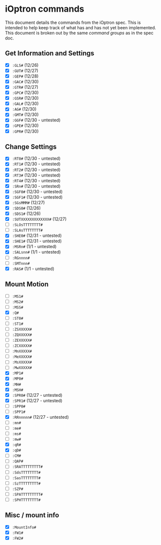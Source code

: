 # iOptron commands

This document details the commands from the iOptron spec. This is intended
to help keep track of what has and has not yet been implemented. This document
is broken out by the same *command groups* as in the spec doc.

## Get Information and Settings
- [x] `:GLS#` (12/26)
- [x] `:GUT#` (12/27)
- [x] `:GEP#` (12/28)
- [x] `:GAC#` (12/30)
- [x] `:GTR#` (12/27)
- [x] `:GPC#` (12/30)
- [x] `:GSR#` (12/30)
- [x] `:GAL#` (12/30)
- [x] `:AG#` (12/30)
- [x] `:GMT#` (12/30)
- [x] `:GGF#` (12/30 - untested)
- [x] `:GPE#` (12/30)
- [x] `:GPR#` (12/30)

## Change Settings
- [x] `:RT0#` (12/30 - untested)
- [x] `:RT1#` (12/30 - untested)
- [x] `:RT2#` (12/30 - untested)
- [x] `:RT3#` (12/30 - untested)
- [x] `:RT4#` (12/30 - untested)
- [x] `:SRn#` (12/30 - untested)
- [x] `:SGF0#` (12/30 - untested)
- [x] `:SGF1#` (12/30 - untested)
- [x] `:SGsMMM#` (12/27)
- [x] `:SDS0#` (12/26)
- [x] `:SDS1#` (12/26)
- [x] `:SUTXXXXXXXXXXXXX#` (12/27)
- [ ] `:SLOsTTTTTTTT#`
- [ ] `:SLAsTTTTTTTT#`
- [x] `:SHE0#` (12/31 - untested)
- [x] `:SHE1#` (12/31 - untested)
- [x] `:MSRn#` (1/1 - untested)
- [x] `:SALsnn#` (1/1 - untested)
- [ ] `:RGnnnn#`
- [ ] `:SMTnnn#`
- [x] `:RAS#` (1/1 - untested)

## Mount Motion
- [ ] `:MS1#`
- [ ] `:MS2#`
- [ ] `:MSS#`
- [X] `:Q#`
- [ ] `:ST0#`
- [ ] `:ST1#`
- [ ] `:ZSXXXXX#`
- [ ] `:ZQXXXXX#`
- [ ] `:ZEXXXXX#`
- [ ] `:ZCXXXXX#`
- [ ] `:MnXXXXX#`
- [ ] `:MeXXXXX#`
- [ ] `:MsXXXXX#`
- [ ] `:MwXXXXX#`
- [x] `:MP1#`
- [x] `:MP0#`
- [X] `:MH#`
- [X] `:MSH#`
- [x] `:SPR0#` (12/27 - untested)
- [x] `:SPR1#` (12/27 - untested)
- [ ] `:SPP0#`
- [ ] `:SPP1#`
- [x] `:RRnnnnn#` (12/27 - untested)
- [ ] `:mn#`
- [ ] `:me#`
- [ ] `:ms#`
- [ ] `:mw#`
- [x] `:qR#`
- [x] `:qD#`
- [ ] `:CM#`
- [ ] `:QAP#`
- [ ] `:SRATTTTTTTTT#`
- [ ] `:SdsTTTTTTTT#`
- [ ] `:SasTTTTTTTT#`
- [ ] `:SzTTTTTTTTT#`
- [ ] `:SZP#`
- [ ] `:SPATTTTTTTTT#`
- [ ] `:SPHTTTTTTTT#`

## Misc / mount info
- [x] `:MountInfo#`
- [x] `:FW1#`
- [x] `:FW2#`
